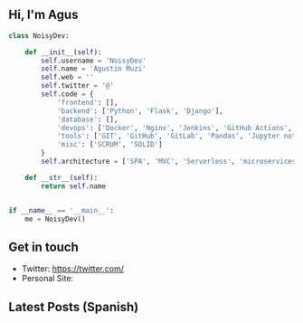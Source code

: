 ## Hi, I'm Agus


```python
class NoisyDev:

    def __init__(self):
        self.username = 'NoisyDev'
        self.name = 'Agustin Muzi'
        self.web = ''
        self.twitter = '@'
        self.code = {
            'frontend': [],
            'backend': ['Python', 'Flask', 'Django'],
            'database': [],
            'devops': ['Docker', 'Nginx', 'Jenkins', 'GitHub Actions', 'AWS', 'Heroku'],
            'tools': ['GIT', 'GitHub', 'GitLab', 'Pandas', 'Jupyter notebook'],
            'misc': ['SCRUM', 'SOLID']
        }
        self.architecture = ['SPA', 'MVC', 'Serverless', 'microservices']

    def __str__(self):
        return self.name


if __name__ == '__main__':
    me = NoisyDev()


```
## Get in touch

- Twitter: https://twitter.com/
- Personal Site: 

## Latest Posts (Spanish)
